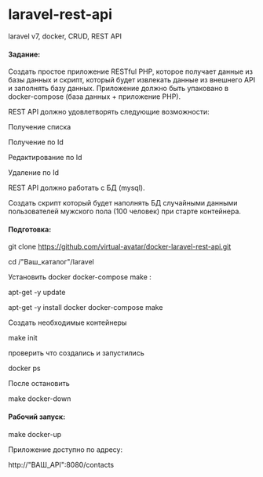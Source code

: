 # laravel-rest-api
laravel v7, docker, CRUD, REST API

#### Задание:
Cоздать простое приложение RESTful PHP, которое получает данные из базы данных и скрипт, который будет извлекать данные из внешнего API и заполнять базу данных. Приложение должно быть упаковано в docker-compose (база данных + приложение PHP).

REST API должно удовлетворять следующие возможности:

Получение списка 

Получение по Id

Редактирование по Id

Удаление по Id

REST API должно работать с БД (mysql).

Создать скрипт который будет наполнять БД случайными данными пользователей мужского пола (100 человек) при старте контейнера.

#### Подготовка:

git clone https://github.com/virtual-avatar/docker-laravel-rest-api.git

cd /"Ваш_каталог"/laravel

Установить docker docker-compose make :

apt-get -y  update

apt-get -y  install docker docker-compose make

Создать необходимые контейнеры

make init

проверить что создались и запустились

docker ps

После остановить

make docker-down

#### Рабочий запуск:

make docker-up

Приложение доступно по адресу:

http://"ВАШ_API":8080/contacts
